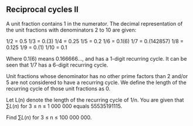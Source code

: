 ## Reciprocal cycles II

A unit fraction contains $1$ in the numerator. The decimal representation of the unit fractions with denominators $2$ to $10$ are given:

1/2	= 0.5
1/3	= 0.(3)
1/4	= 0.25
1/5	= 0.2
1/6	= 0.1(6)
1/7	= 0.(142857)
1/8	= 0.125
1/9	= 0.(1)
1/10 = 0.1

Where 0.1(6) means 0.166666..., and has a 1-digit recurring cycle. It can be seen that 1/7 has a 6-digit recurring cycle.

Unit fractions whose denominator has no other prime factors than 2 and/or 5 are not considered to have a recurring cycle.
We define the length of the recurring cycle of those unit fractions as 0.

Let L(n) denote the length of the recurring cycle of 1/n. You are given that $\sum L(n)$ for 3 ≤ n ≤ 1 000 000 equals 55535191115.

Find $\sum L(n)$ for 3 ≤ n ≤ 100 000 000.
